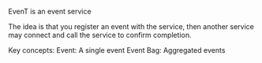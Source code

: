 EvenT is an event service

The idea is that you register an event with the service, then another service may connect and call the service to confirm completion. 

Key concepts:
Event: A single event
Event Bag: Aggregated events


